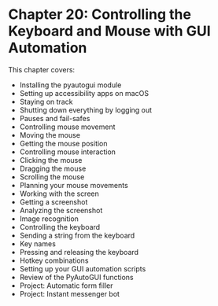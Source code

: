 # Chapter 20: Controlling the Keyboard and Mouse with GUI Automation

This chapter covers:
- Installing the pyautogui module
- Setting up accessibility apps on macOS
- Staying on track
- Shutting down everything by logging out
- Pauses and fail-safes
- Controlling mouse movement
- Moving the mouse
- Getting the mouse position
- Controlling mouse interaction
- Clicking the mouse
- Dragging the mouse
- Scrolling the mouse
- Planning your mouse movements
- Working with the screen
- Getting a screenshot
- Analyzing the screenshot
- Image recognition
- Controlling the keyboard
- Sending a string from the keyboard
- Key names
- Pressing and releasing the keyboard
- Hotkey combinations
- Setting up your GUI automation scripts
- Review of the PyAutoGUI functions
- Project: Automatic form filler
- Project: Instant messenger bot